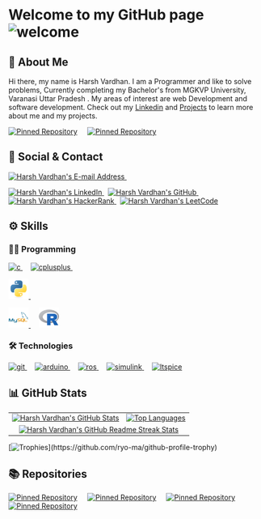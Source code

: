 <!--
<div align="center">
  <img src="https://raw.githubusercontent.com/arasgungore/arasgungore/main/gifs/Aras_Gungore.gif" alt="Harsh Vardhan" width="433" height="74" />
</div>
-->

# Welcome to my GitHub page  <img src="https://raw.githubusercontent.com/arasgungore/arasgungore/main/gifs/waving_hand.gif" alt="welcome" width="33" height="33" />



## 👤 About Me

Hi there, my name is Harsh Vardhan. I am a Programmer and like to solve problems, Currently completing my Bachelor's from MGKVP University, Varanasi Uttar Pradesh . My areas of interest are web Development and software development. Check out my [Linkedin](https://in.linkedin.com/in/harshpathakjnp) and [Projects](https://github.com/Harshpathakjnp/CodeClause-QuizApp-with-Admin-Panel) to learn more about me and my projects.

[![Pinned Repository](https://github-readme-stats.vercel.app/api/pin/?username=harshpathakjnp&repo=Notes-App-using-Flutter)](https://github.com/harshpathakjnp/Notes-App-using-Flutter)
&nbsp; &nbsp;
[![Pinned Repository](https://github-readme-stats.vercel.app/api/pin/?username=harshpathakjnp&repo=CodeClause-QuizApp-with-Admin-Panel)](https://github.com/harshpathakjnp/CodeClause-QuizApp-with-Admin-Panel)
&nbsp; &nbsp;



## 📇 Social & Contact

<div align="left">
  <a href="mailto:harshpathakjnp@gmail.com" target="_blank" rel="noreferrer"> <img alt="Harsh Vardhan's E-mail Address" src="https://img.shields.io/badge/E&#8209;mail-D14836?style=for-the-badge&logo=gmail&logoColor=white" /> </a>
  &nbsp;
  
  <a href="https://www.linkedin.com/in/harshpathakjnp" target="_blank" rel="noreferrer"> <img alt="Harsh Vardhan's LinkedIn" src="https://img.shields.io/badge/LinkedIn-0077B5?style=for-the-badge&logo=linkedin&logoColor=white" /> </a>
  &nbsp;
  <a href="https://github.com/harshpathakjnp" target="_blank" rel="noreferrer"> <img alt="Harsh Vardhan's GitHub" src="https://media.geeksforgeeks.org/wp-content/cdn-uploads/20210420155809/gfg-new-logo.png" /> </a>
  &nbsp;
  <a href="https://www.hackerrank.com/harshpathakjnp" target="_blank" rel="noreferrer"> <img alt="Harsh Vardhan's HackerRank" src="https://img.shields.io/badge/HackerRank-2EC866?style=for-the-badge&logo=HackerRank&logoColor=white" /> </a>
  &nbsp;
  <a href="https://leetcode.com/harshpathakjnp" target="_blank" rel="noreferrer"> <img alt="Harsh Vardhan's LeetCode" src="https://img.shields.io/badge/LeetCode-FFA116?style=for-the-badge&logo=LeetCode&logoColor=black" /> </a>
</div>




## ⚙ Skills


### 👨‍💻 Programming

<div align="left">
  <a href="https://www.cprogramming.com" target="_blank" rel="noreferrer"> <img src="https://raw.githubusercontent.com/arasgungore/arasgungore/main/icons/c.svg" alt="c" width="40" height="40" /> </a>
  &nbsp; &nbsp;
  <a href="https://www.cplusplus.com" target="_blank" rel="noreferrer"> <img src="https://raw.githubusercontent.com/arasgungore/arasgungore/main/icons/cplusplus.svg" alt="cplusplus" width="40" height="40" /> </a>
  &nbsp; &nbsp;
  
  <a href="https://www.python.org" target="_blank" rel="noreferrer"> <img src="https://raw.githubusercontent.com/devicons/devicon/master/icons/python/python-original.svg" alt="python" width="40" height="40" /> </a>
  &nbsp; &nbsp;
  
  <a href="https://www.mysql.com" target="_blank" rel="noreferrer"> <img src="https://raw.githubusercontent.com/devicons/devicon/master/icons/mysql/mysql-original-wordmark.svg" alt="mysql" width="40" height="40" /> </a>
  &nbsp; &nbsp;
  <a href="https://www.r-project.org" target="_blank" rel="noreferrer"> <img src="https://raw.githubusercontent.com/devicons/devicon/master/icons/r/r-original.svg" alt="r" width="40" height="40" /> </a>
</div>



### 🛠 Technologies

<div align="left">
  <a href="https://git-scm.com" target="_blank" rel="noreferrer"> <img src="https://raw.githubusercontent.com/arasgungore/arasgungore/main/icons/git.svg" alt="git" width="40" height="40" /> </a>
  &nbsp; &nbsp;
  <a href="https://www.arduino.cc" target="_blank" rel="noreferrer"> <img src="https://raw.githubusercontent.com/arasgungore/arasgungore/main/icons/arduino.svg" alt="arduino" width="40" height="40" /> </a>
  &nbsp; &nbsp;
  <a href="https://www.ros.org" target="_blank" rel="noreferrer"> <img src="https://raw.githubusercontent.com/arasgungore/arasgungore/main/icons/ros.svg" alt="ros" width="40" height="40" /> </a>
  &nbsp; &nbsp;
  <a href="https://www.mathworks.com/products/simulink.html" target="_blank" rel="noreferrer"> <img src="https://raw.githubusercontent.com/arasgungore/arasgungore/main/icons/simulink.svg" alt="simulink" width="40" height="40" /> </a>
  &nbsp; &nbsp;
  <a href="https://www.analog.com/en/design-center/design-tools-and-calculators/ltspice-simulator.html" target="_blank" rel="noreferrer"> <img src="https://raw.githubusercontent.com/arasgungore/arasgungore/main/icons/ltspice.svg" alt="ltspice" width="40" height="40" /> </a>
</div>




## 📊 GitHub Stats

<table>
  <tr>
    <td>
      <a href="https://github.com/anuraghazra/github-readme-stats"> <img src="https://github-readme-stats-arasgungore.vercel.app/api?username=harshpathakjnp&hide_border=true&show_icons=true&count_private=true" alt="Harsh Vardhan's GitHub Stats" /> </a>
    </td>
    <td>
      <a href="https://github.com/anuraghazra/github-readme-stats"> <img src="https://github-readme-stats-arasgungore.vercel.app/api/top-langs/?username=harshpathakjnp&hide_border=true&langs_count=8&layout=compact&count_private=true" alt="Top Languages" /> </a>
    </td>
  </tr>
  <tr>
    <td colspan=2 align="center">
      <a href="https://git.io/streak-stats"> <img src="http://github-readme-streak-stats.herokuapp.com?user=harshpathakjnp&hide_border=true&background=f6f8fa&currStreakLabel=000000&date_format=j%20M%5B%20Y%5D" alt="Harsh Vardhan's GitHub Readme Streak Stats" /> </a>
    </td>
  </tr>
</table>

<!--
<table>
  <tr>
    <td colspan=2 align="center">
      <a href="https://github.com/vn7n24fzkq/github-profile-summary-cards"> <img src="http://github-profile-summary-cards.vercel.app/api/cards/profile-details?username=harshpathakjnp&theme=default" alt="Harsh Vardhan's Profile Details" /> </a>
    </td>
  </tr>
  <tr>
    <td>
      <a href="https://github.com/vn7n24fzkq/github-profile-summary-cards"> <img src="http://github-profile-summary-cards.vercel.app/api/cards/repos-per-language?username=harshpathakjnp&theme=default" alt="Top Languages by Repo" /> </a>
    </td>
    <td>
      <a href="https://github.com/vn7n24fzkq/github-profile-summary-cards"> <img src="http://github-profile-summary-cards.vercel.app/api/cards/most-commit-language?username=harshpathakjnp&theme=default" alt="Top Languages by Commit" /> </a>
    </td>
  </tr>
  <tr>
    <td>
      <a href="https://github.com/vn7n24fzkq/github-profile-summary-cards"> <img src="http://github-profile-summary-cards.vercel.app/api/cards/stats?username=arasgungore&theme=default" alt="Stats" /> </a>
    </td>
    <td>
      <a href="https://github.com/vn7n24fzkq/github-profile-summary-cards"> <img src="http://github-profile-summary-cards.vercel.app/api/cards/productive-time?username=harshpathakjnp&theme=default&utcOffset=8" alt="Commits" /> </a>
    </td>
  </tr>
</table>
-->

[![Trophies](https://github-profile-trophy-harshpathakjnp.vercel.app/?username=harshpathakjnp&no-frame=true&no-bg=true&theme=juicyfresh&column=8&margin-w=5&margin-h=5&rank=-?)](https://github.com/ryo-ma/github-profile-trophy)




## 📚 Repositories

[![Pinned Repository](https://github-readme-stats.vercel.app/api/pin/?username=harshpathakjnp&repo=console-games)](https://github.com/Harshpathakjnp/Bike-Selling-E-commercial-Website)
&nbsp; &nbsp;
[![Pinned Repository](https://github-readme-stats.vercel.app/api/pin/?username=harshpathakjnp&repo=BERT-base-Turkish-QA)](https://github.com/Harshpathakjnp/Tic-Tac-Toe-Game)
&nbsp; &nbsp;
[![Pinned Repository](https://github-readme-stats.vercel.app/api/pin/?username=harshpathakjnp&repo=VGA-based-screensaver)](https://github.com/Harshpathakjnp/CodeClause-QuizApp-with-Admin-Panel)
&nbsp; &nbsp;
[![Pinned Repository](https://github-readme-stats.vercel.app/api/pin/?username=harshpathakjnp&repo=autocorrect)](https://github.com/Harshpathakjnp/Data-Structures-using-Cplus)



<!--
## 🐍 Contribution Graph

![Snake Game](https://github.com/harshpathakjnp/arasgungore/blob/output/github-snake.gif)
-->
